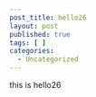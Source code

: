 ```yaml
---
post_title: hello26
layout: post
published: true
tags: [ ]
categories:
  - Uncategorized
---
```

this is hello26

